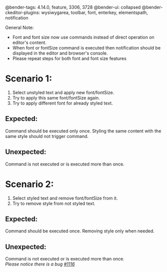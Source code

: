 @bender-tags: 4.14.0, feature, 3306, 3728
@bender-ui: collapsed
@bender-ckeditor-plugins: wysiwygarea, toolbar, font, enterkey, elementspath, notification

General Note:
* Font and font size now use commands instead of direct operation on editor's content.
* When font or fontSize command is executed then notification should be displayed in the editor and browser's console.
* Please repeat steps for both font and font size features

# Scenario 1:
1. Select unstyled text and apply new font/fontSize.
2. Try to apply this same font/fontSize again.
3. Try to apply different font for already styled text.

## Expected:
Command should be executed only once. Styling the same content with the same style should not trigger command.

## Unexpected:
Command is not executed or is executed more than once.

# Scenario 2:
1. Select styled text and remove font/fontSize from it.
2. Try to remove style from not styled text.

## Expected:
Command should be executed once. Removing style only when needed.

## Unexpected:
Command is not executed or is executed more than once.
<br>_Please notice there is a bug [#1116](https://github.com/ckeditor/ckeditor-dev/issues/1116)_
